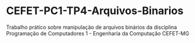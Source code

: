 # CEFET-PC1-TP4-Arquivos-Binarios
Trabalho prático sobre manipulação de arquivos binários da disciplina Programação de Computadores 1 - Engenharia da Computação CEFET-MG
